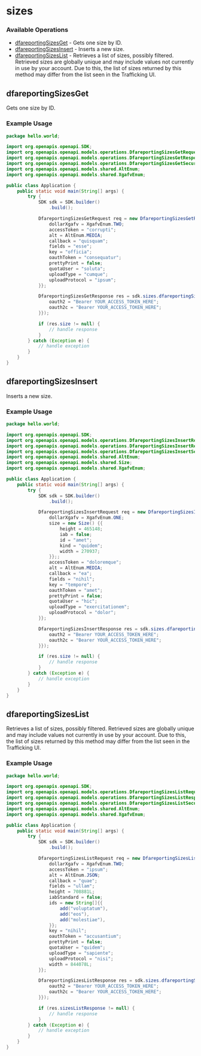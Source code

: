 # sizes

### Available Operations

* [dfareportingSizesGet](#dfareportingsizesget) - Gets one size by ID.
* [dfareportingSizesInsert](#dfareportingsizesinsert) - Inserts a new size.
* [dfareportingSizesList](#dfareportingsizeslist) - Retrieves a list of sizes, possibly filtered. Retrieved sizes are globally unique and may include values not currently in use by your account. Due to this, the list of sizes returned by this method may differ from the list seen in the Trafficking UI.

## dfareportingSizesGet

Gets one size by ID.

### Example Usage

```java
package hello.world;

import org.openapis.openapi.SDK;
import org.openapis.openapi.models.operations.DfareportingSizesGetRequest;
import org.openapis.openapi.models.operations.DfareportingSizesGetResponse;
import org.openapis.openapi.models.operations.DfareportingSizesGetSecurity;
import org.openapis.openapi.models.shared.AltEnum;
import org.openapis.openapi.models.shared.XgafvEnum;

public class Application {
    public static void main(String[] args) {
        try {
            SDK sdk = SDK.builder()
                .build();

            DfareportingSizesGetRequest req = new DfareportingSizesGetRequest("possimus", "dolore") {{
                dollarXgafv = XgafvEnum.TWO;
                accessToken = "corrupti";
                alt = AltEnum.MEDIA;
                callback = "quisquam";
                fields = "esse";
                key = "officia";
                oauthToken = "consequatur";
                prettyPrint = false;
                quotaUser = "soluta";
                uploadType = "cumque";
                uploadProtocol = "ipsum";
            }};            

            DfareportingSizesGetResponse res = sdk.sizes.dfareportingSizesGet(req, new DfareportingSizesGetSecurity("dolorem", "culpa") {{
                oauth2 = "Bearer YOUR_ACCESS_TOKEN_HERE";
                oauth2c = "Bearer YOUR_ACCESS_TOKEN_HERE";
            }});

            if (res.size != null) {
                // handle response
            }
        } catch (Exception e) {
            // handle exception
        }
    }
}
```

## dfareportingSizesInsert

Inserts a new size.

### Example Usage

```java
package hello.world;

import org.openapis.openapi.SDK;
import org.openapis.openapi.models.operations.DfareportingSizesInsertRequest;
import org.openapis.openapi.models.operations.DfareportingSizesInsertResponse;
import org.openapis.openapi.models.operations.DfareportingSizesInsertSecurity;
import org.openapis.openapi.models.shared.AltEnum;
import org.openapis.openapi.models.shared.Size;
import org.openapis.openapi.models.shared.XgafvEnum;

public class Application {
    public static void main(String[] args) {
        try {
            SDK sdk = SDK.builder()
                .build();

            DfareportingSizesInsertRequest req = new DfareportingSizesInsertRequest("placeat") {{
                dollarXgafv = XgafvEnum.ONE;
                size = new Size() {{
                    height = 465148;
                    iab = false;
                    id = "amet";
                    kind = "quidem";
                    width = 270937;
                }};;
                accessToken = "doloremque";
                alt = AltEnum.MEDIA;
                callback = "ea";
                fields = "nihil";
                key = "tempore";
                oauthToken = "amet";
                prettyPrint = false;
                quotaUser = "hic";
                uploadType = "exercitationem";
                uploadProtocol = "dolor";
            }};            

            DfareportingSizesInsertResponse res = sdk.sizes.dfareportingSizesInsert(req, new DfareportingSizesInsertSecurity("necessitatibus", "eius") {{
                oauth2 = "Bearer YOUR_ACCESS_TOKEN_HERE";
                oauth2c = "Bearer YOUR_ACCESS_TOKEN_HERE";
            }});

            if (res.size != null) {
                // handle response
            }
        } catch (Exception e) {
            // handle exception
        }
    }
}
```

## dfareportingSizesList

Retrieves a list of sizes, possibly filtered. Retrieved sizes are globally unique and may include values not currently in use by your account. Due to this, the list of sizes returned by this method may differ from the list seen in the Trafficking UI.

### Example Usage

```java
package hello.world;

import org.openapis.openapi.SDK;
import org.openapis.openapi.models.operations.DfareportingSizesListRequest;
import org.openapis.openapi.models.operations.DfareportingSizesListResponse;
import org.openapis.openapi.models.operations.DfareportingSizesListSecurity;
import org.openapis.openapi.models.shared.AltEnum;
import org.openapis.openapi.models.shared.XgafvEnum;

public class Application {
    public static void main(String[] args) {
        try {
            SDK sdk = SDK.builder()
                .build();

            DfareportingSizesListRequest req = new DfareportingSizesListRequest("aspernatur") {{
                dollarXgafv = XgafvEnum.TWO;
                accessToken = "ipsum";
                alt = AltEnum.JSON;
                callback = "quae";
                fields = "ullam";
                height = 708881L;
                iabStandard = false;
                ids = new String[]{{
                    add("voluptatum"),
                    add("eos"),
                    add("molestiae"),
                }};
                key = "nihil";
                oauthToken = "accusantium";
                prettyPrint = false;
                quotaUser = "quidem";
                uploadType = "sapiente";
                uploadProtocol = "nisi";
                width = 844078L;
            }};            

            DfareportingSizesListResponse res = sdk.sizes.dfareportingSizesList(req, new DfareportingSizesListSecurity("odit", "possimus") {{
                oauth2 = "Bearer YOUR_ACCESS_TOKEN_HERE";
                oauth2c = "Bearer YOUR_ACCESS_TOKEN_HERE";
            }});

            if (res.sizesListResponse != null) {
                // handle response
            }
        } catch (Exception e) {
            // handle exception
        }
    }
}
```
